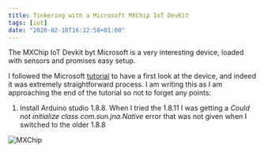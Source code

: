 ```yaml
---
title: Tinkering with a Microsoft MXChip IoT DevKit
tags: [iot]
date: "2020-02-10T16:12:58+01:00"
---
```


The MXChip IoT Devkit byt Microsoft is a very interesting device, loaded with sensors and promises easy setup.

I followed the Microsoft [tutorial](https://microsoft.github.io/azure-iot-developer-kit/docs/get-started/) to have a first look at the device, and indeed it was extremely straightforward process. I am writing this as I am approaching the end of the tutorial so not to forget any points:

1. Install Arduino studio 1.8.8. When I tried the 1.8.11 I was getting a *Could not initialize class com.sun.jna.Native* error that was not given when I switched to the older 1.8.8

![MXChip](/post/img/mxchip_setup.jpg)
